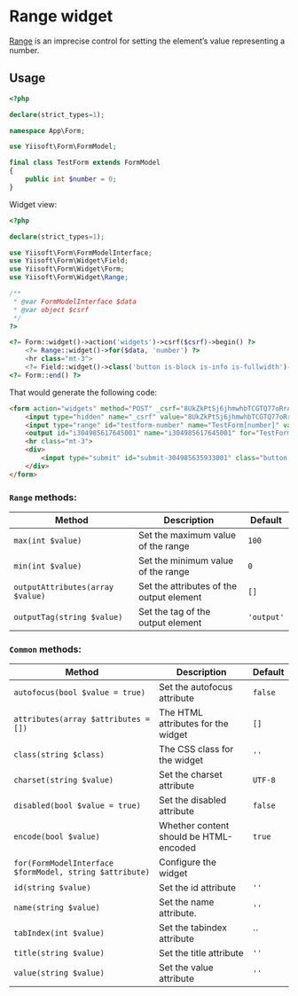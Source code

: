 # Range widget

[Range](https://www.w3.org/TR/2012/WD-html-markup-20120329/input.range.html) is an imprecise control for setting the element’s value representing a number.

## Usage

```php
<?php

declare(strict_types=1);

namespace App\Form;

use Yiisoft\Form\FormModel;

final class TestForm extends FormModel
{
    public int $number = 0;
}
```

Widget view:

```php
<?php

declare(strict_types=1);

use Yiisoft\Form\FormModelInterface;
use Yiisoft\Form\Widget\Field;
use Yiisoft\Form\Widget\Form;
use Yiisoft\Form\Widget\Range;

/**
 * @var FormModelInterface $data
 * @var object $csrf
 */
?>

<?= Form::widget()->action('widgets')->csrf($csrf)->begin() ?>
    <?= Range::widget()->for($data, 'number') ?>
    <hr class="mt-3">
    <?= Field::widget()->class('button is-block is-info is-fullwidth')->submitButton()->value('Save') ?>
<?= Form::end() ?>
```

That would generate the following code:

```html
<form action="widgets" method="POST" _csrf="8UkZkPtSj6jhmwhbTCGTQ77oRrAfacF_46hDJyX3bWqcCF38jzPI46SvT2gmaMAF9osNg05Y9Ufb3ghPSME6Rw==">
    <input type="hidden" name="_csrf" value="8UkZkPtSj6jhmwhbTCGTQ77oRrAfacF_46hDJyX3bWqcCF38jzPI46SvT2gmaMAF9osNg05Y9Ufb3ghPSME6Rw==">
    <input type="range" id="testform-number" name="TestForm[number]" value="0" oninput="i304985617645001.value=this.value">
    <output id="i304985617645001" name="i304985617645001" for="TestForm[number]">0</output>
    <hr class="mt-3">
    <div>
        <input type="submit" id="submit-304985635933001" class="button is-block is-info is-fullwidth" name="submit-304985635933001" value="Save">
    </div>
</form>
```

### `Range` methods:

Method | Description | Default
-------|-------------|---------
`max(int $value)` | Set the maximum value of the range | `100`
`min(int $value)` | Set the minimum value of the range | `0`
`outputAttributes(array $value)` | Set the attributes of the output element | `[]`
`outputTag(string $value)` | Set the tag of the output element | `'output'`

### `Common` methods:

Method | Description | Default
-------|-------------|---------
`autofocus(bool $value = true)` | Set the autofocus attribute | `false`
`attributes(array $attributes = [])` | The HTML attributes for the widget | `[]`
`class(string $class)` | The CSS class for the widget | `''`
`charset(string $value)` | Set the charset attribute | `UTF-8`
`disabled(bool $value = true)` | Set the disabled attribute | `false`
`encode(bool $value)` | Whether content should be HTML-encoded | `true`
`for(FormModelInterface $formModel, string $attribute)` | Configure the widget |
`id(string $value)` | Set the id attribute | `''`
`name(string $value)` | Set the name attribute. | `''`
`tabIndex(int $value)` | Set the tabindex attribute | ``
`title(string $value)` | Set the title attribute | `''`
`value(string $value)` | Set the value attribute | `''`
